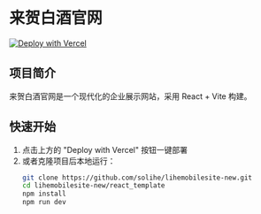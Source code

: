 # 来贺白酒官网

[![Deploy with Vercel](https://vercel.com/button.svg)](https://vercel.com/new/clone?repository-url=https%3A%2F%2Fgithub.com%2Fsolihe%2Flihemobilesite-new&project-name=lihemobilesite&repository-name=lihemobilesite&root-directory=react_template)

## 项目简介
来贺白酒官网是一个现代化的企业展示网站，采用 React + Vite 构建。

## 快速开始
1. 点击上方的 "Deploy with Vercel" 按钮一键部署
2. 或者克隆项目后本地运行：
   ```bash
   git clone https://github.com/solihe/lihemobilesite-new.git
   cd lihemobilesite-new/react_template
   npm install
   npm run dev
   ``` 